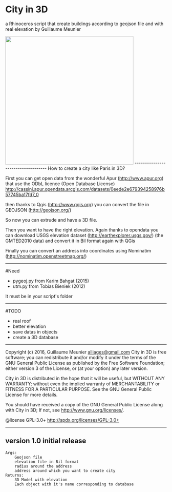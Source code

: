 # City in 3D

a Rhinoceros script that create buildings according to geojson file and with real elevation by Guillaume Meunier
 
<img src="https://alliages.files.wordpress.com/2016/06/city-in-3d_a.jpg" style="width: 400px;"/>
-----------------------------------
How to create a city like Paris in 3D?

First you can get open data from the wonderful Apur (http://www.apur.org) that use the ODbL licence (Open Database License)
http://cassini.apur.opendata.arcgis.com/datasets/0eede2e679394258976b57745ba17fd7_0

then thanks to Qgis (http://www.qgis.org) you can convert the file in GEOJSON (http://geojson.org/)

So now you can extrude and have a 3D file.

Then you want to have the right elevation. Again thanks to opendata you can download USGS elevation dataset (http://earthexplorer.usgs.gov/) (the GMTED2010 data) and convert it in Bil format again with QGis

Finally you can convert an address into coordinates using Nominatim (http://nominatim.openstreetmap.org/)

---
#Need 
- pygeoj.py from Karim Bahgat (2015)
- utm.py from Tobias Bieniek (2012)

It must be in your script's folder

---
#TODO
- real roof
- better elevation
- save datas in objects
- create a 3D database

---

Copyright (c) 2016, Guillaume Meunier <alliages@gmail.com> 
City in 3D is free software; you can redistribute it and/or modify 
it under the terms of the GNU General Public License as published 
by the Free Software Foundation; either version 3 of the License, 
or (at your option) any later version. 

City in 3D is distributed in the hope that it will be useful,
but WITHOUT ANY WARRANTY; without even the implied warranty of 
MERCHANTABILITY or FITNESS FOR A PARTICULAR PURPOSE. See the 
GNU General Public License for more details.

You should have received a copy of the GNU General Public License
along with City in 3D; If not, see <http://www.gnu.org/licenses/>.

@license GPL-3.0+ <http://spdx.org/licenses/GPL-3.0+>

---
version 1.0 initial release
---
    Args:
        Geojson file
        elevation file in Bil format
        radius around the address
        address around which you want to create city
    Returns:
        3D Model with elevation
        Each object with it's name corresponding to database
